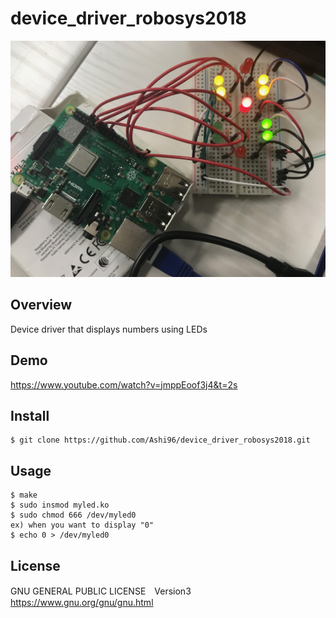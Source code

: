 # device_driver_robosys2018
![Alt](https://github.com/Ashi96/device_driver_robosys2018/blob/master/docs/images/displays_number_4.JPG)

## Overview
Device driver that displays numbers using LEDs

## Demo
https://www.youtube.com/watch?v=jmppEoof3j4&t=2s

## Install
~~~
$ git clone https://github.com/Ashi96/device_driver_robosys2018.git
~~~

## Usage
~~~
$ make
$ sudo insmod myled.ko  
$ sudo chmod 666 /dev/myled0  
ex) when you want to display "0"  
$ echo 0 > /dev/myled0
~~~

## License
GNU GENERAL PUBLIC LICENSE　Version3  
https://www.gnu.org/gnu/gnu.html
